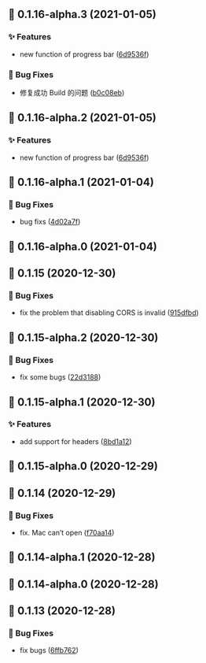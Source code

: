 ## :tada: 0.1.16-alpha.3 (2021-01-05)


### :sparkles: Features

* new function of progress bar ([6d9536f](https://github.com/Lingyan000/hikerview-player/commit/6d9536f))


### :bug: Bug Fixes

* 修复成功 Build 的问题 ([b0c08eb](https://github.com/Lingyan000/hikerview-player/commit/b0c08eb))



## :tada: 0.1.16-alpha.2 (2021-01-05)


### :sparkles: Features

* new function of progress bar ([6d9536f](https://github.com/Lingyan000/hikerview-player/commit/6d9536f))



## :tada: 0.1.16-alpha.1 (2021-01-04)


### :bug: Bug Fixes

* bug fixs ([4d02a7f](https://github.com/Lingyan000/hikerview-player/commit/4d02a7f))



## :tada: 0.1.16-alpha.0 (2021-01-04)



## :tada: 0.1.15 (2020-12-30)


### :bug: Bug Fixes

* fix the problem that disabling CORS is invalid ([915dfbd](https://github.com/Lingyan000/hikerview-player/commit/915dfbd))



## :tada: 0.1.15-alpha.2 (2020-12-30)


### :bug: Bug Fixes

* fix some bugs ([22d3188](https://github.com/Lingyan000/hikerview-player/commit/22d3188))



## :tada: 0.1.15-alpha.1 (2020-12-30)


### :sparkles: Features

* add support for headers ([8bd1a12](https://github.com/Lingyan000/hikerview-player/commit/8bd1a12))



## :tada: 0.1.15-alpha.0 (2020-12-29)



## :tada: 0.1.14 (2020-12-29)


### :bug: Bug Fixes

* fix. Mac can’t open ([f70aa14](https://github.com/Lingyan000/hikerview-player/commit/f70aa14))



## :tada: 0.1.14-alpha.1 (2020-12-28)



## :tada: 0.1.14-alpha.0 (2020-12-28)



## :tada: 0.1.13 (2020-12-28)


### :bug: Bug Fixes

* fix bugs ([6ffb762](https://github.com/Lingyan000/hikerview-player/commit/6ffb762))



